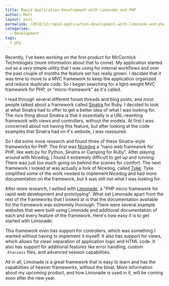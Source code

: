 ```yaml
---
title: Rapid Application Development with Limonade and PHP
author: Matt
layout: post
permalink: /2010/12/rapid-application-development-with-limonade-and-php/
categories:
  - Development
tags:
  - php
---
```


Recently, I've been working on the first product for McCormick Technologies (more information about that to come). My application started out as a very simple utility that I was using for internal workflows and over the past couple of months the feature set has really grown. I decided that it was time to move to a MVC framework to keep the application organized and reduce duplicate code. So I began searching for a light-weight MVC framework for PHP, or "micro-framework" as it's called.

I read through several different forum threads and blog posts, and most people talked about a framework called [Sinatra][1] for Ruby. I decided to look at what Sinatra had to offer to get a better idea of what I was looking for. The nice thing about Sinatra is that it essentially is a URL-rewriting framework with views and controllers, without the models. At first I was concerned about not having this feature, but after looking at the code examples that Sinatra had on it's website, I was reassured.

 [1]: http://www.sinatrarb.com/

So I did some more research and found three of these Sinatra-style frameworks for PHP. The first was [Nicedog][2] a "nano web framework for PHP, like web.py for Python, Sinatra or Camping for Ruby". After playing around with Nicedog, I found it extremely difficult to get up and running. There was just too much going on behind the scenes for comfort. The next framework I looked at was actually a fork of Nicedog, called [Tyke][3]. Tyke simplified some of the work needed to implement Nicedog and had more documentation on the framework, but it was still not what I was looking for.

 [2]: https://github.com/bastos/nicedog
 [3]: https://github.com/digitarald/tyke

After more research, I settled with [Limonade][4], a "PHP micro framework for rapid web development and prototyping". What set Limonade apart from the rest of the frameworks that I looked at is that the documentation available for the framework was extremely thorough. There were several example websites that were built using Limonade and additional documentation of each and every feature of the framework. Here's how easy it is to get started with Limonade:

 [4]: http://www.limonade-php.net/



This framework even has support for controllers, which was something I wanted without having to implement it myself. It also has support for views, which allows for clean separation of application logic and HTML code. It also has support for additional features like error handling, custom `.htaccess` files, and advanced session capabilities.

All in all, Limonade is a great framework that is easy to learn and has the capabilities of heavier frameworks, without the bloat. More information about my upcoming product, and how Limonade is used in it, will be coming soon after the new year.